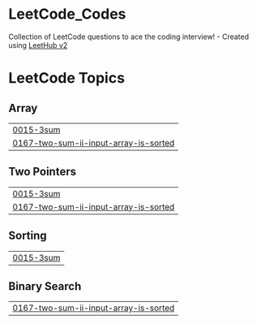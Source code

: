 # LeetCode_Codes
Collection of LeetCode questions to ace the coding interview! - Created using [LeetHub v2](https://github.com/arunbhardwaj/LeetHub-2.0)

<!---LeetCode Topics Start-->
# LeetCode Topics
## Array
|  |
| ------- |
| [0015-3sum](https://github.com/vinaytheprogrammer/LeetCode_Codes/tree/master/0015-3sum) |
| [0167-two-sum-ii-input-array-is-sorted](https://github.com/vinaytheprogrammer/LeetCode_Codes/tree/master/0167-two-sum-ii-input-array-is-sorted) |
## Two Pointers
|  |
| ------- |
| [0015-3sum](https://github.com/vinaytheprogrammer/LeetCode_Codes/tree/master/0015-3sum) |
| [0167-two-sum-ii-input-array-is-sorted](https://github.com/vinaytheprogrammer/LeetCode_Codes/tree/master/0167-two-sum-ii-input-array-is-sorted) |
## Sorting
|  |
| ------- |
| [0015-3sum](https://github.com/vinaytheprogrammer/LeetCode_Codes/tree/master/0015-3sum) |
## Binary Search
|  |
| ------- |
| [0167-two-sum-ii-input-array-is-sorted](https://github.com/vinaytheprogrammer/LeetCode_Codes/tree/master/0167-two-sum-ii-input-array-is-sorted) |
<!---LeetCode Topics End-->